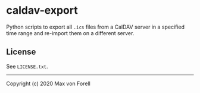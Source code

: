 # caldav-export
Python scripts to export all `.ics` files from a CalDAV server in a specified time range and re-import them on a different server.

## License
See `LICENSE.txt`.

---

Copyright (c) 2020 Max von Forell
